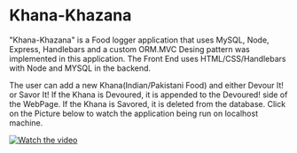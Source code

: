 # Khana-Khazana

"Khana-Khazana" is a Food logger application that uses MySQL, Node, Express, Handlebars and a custom ORM.MVC Desing pattern
was implemented in this application. The Front End uses HTML/CSS/Handlebars with Node and MYSQL in the backend. 

The user can add a new Khana(Indian/Pakistani Food) and either Devour It! or Savor It! If the Khana is Devoured, it is appended
to the Devoured! side of the WebPage. If the Khana is Savored, it is deleted from the database. Click on the Picture below to watch the application being run on localhost machine.





[![Watch the video](https://img.youtube.com/vi/p5T1dcSS_zc/0.jpg)](https://youtu.be/UZ6U60oYiQ8)
